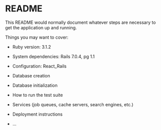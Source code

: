 # README

This README would normally document whatever steps are necessary to get the
application up and running.

Things you may want to cover:

* Ruby version: 3.1.2

* System dependencies: Rails 7.0.4, pg 1.1

* Configuration: React_Rails

* Database creation

* Database initialization

* How to run the test suite

* Services (job queues, cache servers, search engines, etc.)

* Deployment instructions

* ...

